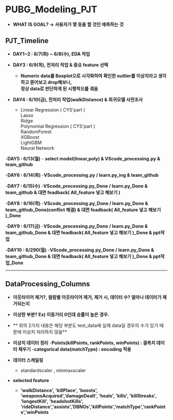 # PUBG_Modeling_PJT
- **WHAT IS GOAL? -> 사용자가 몇 등을 할 것인 예측하는 것**

## PJT_Timeline
- **DAY1~2 : 6/7(화) ~ 6/8(수), EDA 작업**
- **DAY3 : 6/9(목), 전처리 작업 & 중요 feature 선택**
    - **Numeric data를 Boxplot으로 시각화하여 확인한 outlier를 이상치라고 생각하고 뜯어보고 drop해보니,   
      정상 data로 판단하게 된 시행착오를 겪음**

- **DAY4 : 6/10(금), 전처리 작업(walkDistance) & 회귀모델 사전조사**
    -   Linear Regression ( CYS'part )   
        Lasso  
        Ridge  
        Polynomial Regression ( CYS'part )   
        RandomForest  
        XGBoost  
        LightGBM  
        Neural Network  
        
-**DAY5 : 6/13(월)**
    - **select model(linear,poly) & VScode_processing.py & team_github**
 
-**DAY6 :  6/14(화)**
    -**VScode_processing.py / learn.py_ing & team_github**
    
-**DAY7 :  6/15(수)**
    -**VScode_processing.py_Done / learn.py_Done & team_github & 대면 feadback( All_feature 넣고 해보기 )**
    
-**DAY8 :  6/16(목)**
    -**VScode_processing.py_Done / learn.py_Done & team_github_Done(conflict 해결) & 대면 feadback( All_feature 넣고 해보기 )_Done**

-**DAY9 :  6/17(금)**
    -**VScode_processing.py_Done / learn.py_Done & team_github_Done & 대면 feadback( All_feature 넣고 해보기 )_Done & ppt작업**

-**DAY10 :  6/290(월)**
    -**VScode_processing.py_Done / learn.py_Done & team_github_Done & 대면 feadback( All_feature 넣고 해보기 )_Done & ppt작업_Done**



  
--- 
## DataProcessing_Columns
- **아웃라이어 제거?, 컬럼별 아웃라이어 제거, 제거 시, 데이터 수? 얼마나 데이터가 제거되는지**
- **이상한 부분? Ex) 이동거리 0인데 승률이 높은 경우.**
- ** 위의 2가지 내용은 해당 부분도 test_data에 실제 data일 경우의 수가 있기 때문에 이상치 처리하지 않음**

- **이상치 데이터 정리**
    -**Points(killPoints, rankPoints, winPoints) : 결측치 데이터 채우기**
    -**categorical data(matchType) : encoding 적용**


- **데이터 스케일링**
    - standardscaler , minmaxscaler

 - **selected feature**
    - **'walkDistance', 'killPlace', 'boosts', 'weaponsAcquired','damageDealt', 'heals', 'kills', 'killStreaks', 'longestKill',
                  'headshotKills', 'rideDistance','assists','DBNOs','killPoints','matchType','rankPoints','winPoints**

